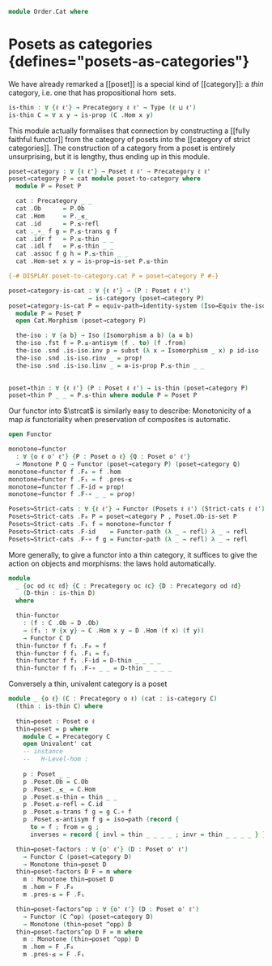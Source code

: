 <!--
```agda
open import Cat.Instances.StrictCat
open import Cat.Instances.Functor
open import Cat.Prelude
open import Cat.Univalent

open import Order.Base

import Order.Reasoning
import Cat.Morphism

open Precategory
```
-->

```agda
module Order.Cat where
```

# Posets as categories {defines="posets-as-categories"}

We have already remarked a [[poset]] is a special kind of [[category]]: a
*thin* category, i.e. one that has propositional $\hom$ sets.

```agda
is-thin : ∀ {ℓ ℓ'} → Precategory ℓ ℓ' → Type (ℓ ⊔ ℓ')
is-thin C = ∀ x y → is-prop (C .Hom x y)
```

This module actually formalises that connection by constructing a
[[fully faithful functor]] from the category of posets into the
[[category of strict categories]]. The construction of a category from a
poset is entirely unsurprising, but it is lengthy, thus ending up in
this module.

```agda
poset→category : ∀ {ℓ ℓ'} → Poset ℓ ℓ' → Precategory ℓ ℓ'
poset→category P = cat module poset-to-category where
  module P = Poset P

  cat : Precategory _ _
  cat .Ob      = P.Ob
  cat .Hom     = P._≤_
  cat .id      = P.≤-refl
  cat ._∘_ f g = P.≤-trans g f
  cat .idr f   = P.≤-thin _ _
  cat .idl f   = P.≤-thin _ _
  cat .assoc f g h = P.≤-thin _ _
  cat .Hom-set x y = is-prop→is-set P.≤-thin

{-# DISPLAY poset-to-category.cat P = poset→category P #-}

poset→category-is-cat : ∀ {ℓ ℓ'} → (P : Poset ℓ ℓ')
                      → is-category (poset→category P)
poset→category-is-cat P = equiv-path→identity-system (Iso→Equiv the-iso) where
  module P = Poset P
  open Cat.Morphism (poset→category P)

  the-iso : ∀ {a b} → Iso (Isomorphism a b) (a ≡ b)
  the-iso .fst f = P.≤-antisym (f . to) (f .from)
  the-iso .snd .is-iso.inv p = subst (λ x → Isomorphism _ x) p id-iso
  the-iso .snd .is-iso.rinv _ = prop!
  the-iso .snd .is-iso.linv _ = ≅-is-prop P.≤-thin _ _
  

poset→thin : ∀ {ℓ ℓ'} (P : Poset ℓ ℓ') → is-thin (poset→category P)
poset→thin P _ _ = P.≤-thin where module P = Poset P
```

Our functor into $\strcat$ is similarly easy to describe: Monotonicity
of a map _is_ functoriality when preservation of composites is
automatic.

```agda
open Functor

monotone→functor
  : ∀ {o ℓ o' ℓ'} {P : Poset o ℓ} {Q : Poset o' ℓ'}
  → Monotone P Q → Functor (poset→category P) (poset→category Q)
monotone→functor f .F₀ = f .hom
monotone→functor f .F₁ = f .pres-≤
monotone→functor f .F-id = prop!
monotone→functor f .F-∘ _ _ = prop!

Posets↪Strict-cats : ∀ {ℓ ℓ'} → Functor (Posets ℓ ℓ') (Strict-cats ℓ ℓ')
Posets↪Strict-cats .F₀ P = poset→category P , Poset.Ob-is-set P
Posets↪Strict-cats .F₁ f = monotone→functor f
Posets↪Strict-cats .F-id    = Functor-path (λ _ → refl) λ _ → refl
Posets↪Strict-cats .F-∘ f g = Functor-path (λ _ → refl) λ _ → refl
```

More generally, to give a functor into a thin category, it suffices to give the
action on objects and morphisms: the laws hold automatically.

```agda
module
  _ {oc od ℓc ℓd} {C : Precategory oc ℓc} {D : Precategory od ℓd}
    (D-thin : is-thin D)
  where

  thin-functor
    : (f : C .Ob → D .Ob)
    → (f₁ : ∀ {x y} → C .Hom x y → D .Hom (f x) (f y))
    → Functor C D
  thin-functor f f₁ .F₀ = f
  thin-functor f f₁ .F₁ = f₁
  thin-functor f f₁ .F-id = D-thin _ _ _ _
  thin-functor f f₁ .F-∘ _ _ = D-thin _ _ _ _
```

Conversely a thin, univalent category is a poset

```agda
module _ {o ℓ} (C : Precategory o ℓ) (cat : is-category C)
  (thin : is-thin C) where
  
  thin→poset : Poset o ℓ
  thin→poset = p where
    module C = Precategory C
    open Univalent' cat
    -- instance
    --   H-Level-hom : 
        
    p : Poset _ _
    p .Poset.Ob = C.Ob
    p .Poset._≤_ = C.Hom
    p .Poset.≤-thin = thin _ _
    p .Poset.≤-refl = C.id
    p .Poset.≤-trans f g = g C.∘ f
    p .Poset.≤-antisym f g = iso→path (record {
      to = f ; from = g ;
      inverses = record { invl = thin _ _ _ _ ; invr = thin _ _ _ _ } })

  thin→poset-factors : ∀ {o' ℓ'} (D : Poset o' ℓ') 
    → Functor C (poset→category D)
    → Monotone thin→poset D
  thin→poset-factors D F = m where
    m : Monotone thin→poset D
    m .hom = F .F₀
    m .pres-≤ = F .F₁

  thin→poset-factors^op : ∀ {o' ℓ'} (D : Poset o' ℓ') 
    → Functor (C ^op) (poset→category D)
    → Monotone (thin→poset ^opp) D
  thin→poset-factors^op D F = m where
    m : Monotone (thin→poset ^opp) D
    m .hom = F .F₀
    m .pres-≤ = F .F₁
   
``` 